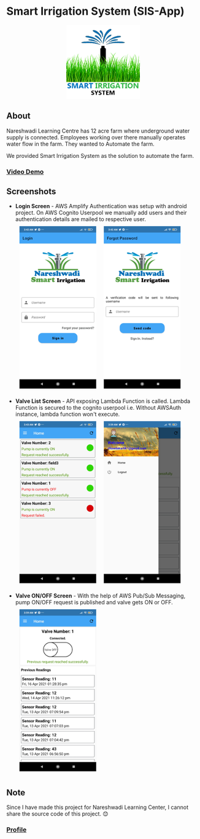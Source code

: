 # Smart Irrigation System (SIS-App)

[<p align="center">
<img alt="SIS logo"
        height="192"
        src="./assets/logo.png">](./assets/logo.png)

</p>

## About

Nareshwadi Learning Centre has 12 acre farm where underground water supply is connected. Employees working over there manually operates water flow in the farm. They wanted to Automate the farm.

We provided Smart Irrigation System as the solution to automate the farm.

### [Video Demo](https://drive.google.com/file/d/1tkulrseDfNh6KDUKRX20MQIbVSpam_pn/view?usp=sharing)

## Screenshots

- <b>Login Screen</b> - AWS Amplify Authentication was setup with android project. On AWS Cognito Userpool we manually add users and their authentication details are mailed to respective user.<br>
  [<img src="./assets/login.jpg" width="200" hspace="10" align="left" vspace="10">](./assets/login.jpg)
  [<img src="./assets/forgotscreen.jpg" width="200" hspace="10" align="center" vspace="10">](./assets/forgotscreen.jpg)

- <b>Valve List Screen</b> - API exposing Lambda Function is called. Lambda Function is secured to the cognito userpool i.e. Without AWSAuth instance, lambda function won't execute.<br>
  [<img src="./assets/valvelist.jpg" width="200" hspace="10" align="left" vspace="10">](./assets/valvelist.jpg)
  [<img src="./assets/nav.jpg" width="200" hspace="10" align="center" vspace="10">](./assets/nav.jpg)

- <b>Valve ON/OFF Screen</b> - With the help of AWS Pub/Sub Messaging, pump ON/OFF request is published and valve gets ON or OFF.<br>
  [<img src="./assets/pump.jpg" width="200" hspace="10" vspace="10">](./assets/pump.jp)

## Note

Since I have made this project for Nareshwadi Learning Center, I cannot share the source code of this project. 😊

### [Profile](https://github.com/KartikCD)
